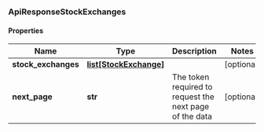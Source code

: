 ### ApiResponseStockExchanges

#### Properties
Name | Type | Description | Notes
------------ | ------------- | ------------- | -------------
**stock_exchanges** | [**list[StockExchange]**](StockExchange.md) |  | [optional] 
**next_page** | **str** | The token required to request the next page of the data | [optional] 



